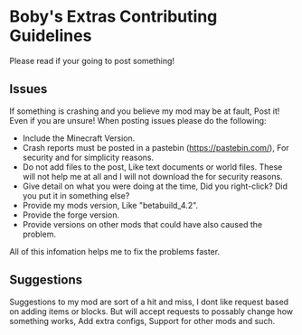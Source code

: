# Boby's Extras Contributing Guidelines
Please read if your going to post something!

## Issues
If something is crashing and you believe my mod may be at fault, Post it! Even if you are unsure!
When posting issues please do the following:
- Include the Minecraft Version.
- Crash reports must be posted in a pastebin (https://pastebin.com/), For security and for simplicity reasons.
- Do not add files to the post, Like text documents or world files. These will not help me at all and I will not download the for security reasons.
- Give detail on what you were doing at the time, Did you right-click? Did you put it in something else?
- Provide my mods version, Like "betabuild_4.2".
- Provide the forge version.
- Provide versions on other mods that could have also caused the problem.

All of this infomation helps me to fix the problems faster.

## Suggestions
Suggestions to my mod are sort of a hit and miss, I dont like request based on adding items or blocks. But will accept requests to possably change
how something works, Add extra configs, Support for other mods and such.

